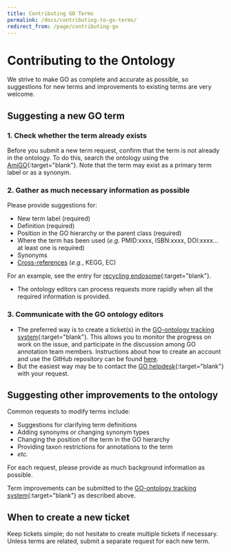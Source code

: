 ```yaml
---
title: Contributing GO Terms
permalink: /docs/contributing-to-go-terms/
redirect_from: /page/contributing-go
---
```


# Contributing to the Ontology

We strive to make GO as complete and accurate as possible, so suggestions for new terms and improvements to existing terms are very welcome.

## Suggesting a new GO term

### 1. Check whether the term already exists
Before you submit a new term request, confirm that the term is not already in the ontology. To do this, search the ontology using the
[AmiGO](http://amigo.geneontology.org/amigo){:target="blank"}. Note that the term may exist as a primary term label or as a synonym.

### 2. Gather as much necessary information as possible
Please provide suggestions for:

+ New term label (required)
+ Definition (required)
+ Position in the GO hierarchy or the parent class (required)
+ Where the term has been used (*e.g.* PMID:xxxx, ISBN:xxxx, DOI:xxxx... at least one is required)
+ Synonyms
+ [Cross-references](/docs/download-mappings/) (*e.g.*, KEGG, EC)

For an example, see the entry for [recycling endosome](http://amigo.geneontology.org/amigo/term/GO:0055037){:target="blank"}.

+ The ontology editors can process requests more rapidly when all the required information is provided.

### 3. Communicate with the GO ontology editors
* The preferred way is to create a ticket(s) in the [GO-ontology tracking system](https://github.com/geneontology/go-ontology/issues){:target="blank"}. This allows you to monitor the progress on work on the issue, and participate in the discussion among GO annotation team members. Instructions about how to create an account and use the GitHub repository can be found [here](/docs/how-to-submit-requests/).
* But the easiest way may be to contact the [GO helpdesk](http://help.geneontology.org/){:target="blank"} with your request.


## Suggesting other improvements to the ontology
Common requests to modify terms include:
+ Suggestions for clarifying term definitions
+ Adding synonyms or changing synonym types
+ Changing the position of the term in the GO hierarchy
+ Providing taxon restrictions for annotations to the term
+ *etc.*

For each request, please provide as much background information as possible.

Term improvements can be submitted to the [GO-ontology tracking system](https://github.com/geneontology/go-ontology/issues){:target="blank"} as described above.

## When to create a new ticket
Keep tickets simple; do not hesitate to create multiple tickets if necessary. Unless terms are related, submit a separate request for each new term.
